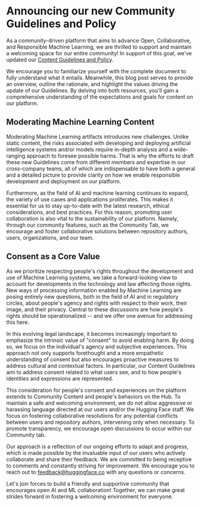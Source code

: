 # Announcing our new Community Guidelines and Policy

As a community-driven platform that aims to advance Open, Collaborative, and Responsible Machine Learning, we are thrilled to support and maintain a welcoming space for our entire community! In support of this goal, we've updated our [Content Guidelines and Policy](https://huggingface.co/content-guidelines).

We encourage you to familiarize yourself with the complete document to fully understand what it entails. Meanwhile, this blog post serves to provide an overview, outline the rationale, and highlight the values driving the update of our Guidelines. By delving into both resources, you'll gain a comprehensive understanding of the expectations and goals for content on our platform.

## Moderating Machine Learning Content

Moderating Machine Learning artifacts introduces new challenges. Unlike static content, the risks associated with developing and deploying artificial intelligence systems and/or models require in-depth analysis and a wide-ranging approach to foresee possible harms. That is why the efforts to draft these new Guidelines come from different members and expertise in our cross-company teams, all of which are indispensable to have both a general and a detailed picture to provide clarity on how we enable responsible development and deployment on our platform.

Furthermore, as the field of AI and machine learning continues to expand, the variety of use cases and applications proliferates. This makes it essential for us to stay up-to-date with the latest research, ethical considerations, and best practices. For this reason, promoting user collaboration is also vital to the sustainability of our platform. Namely, through our community features, such as the Community Tab, we encourage and foster collaborative solutions between repository authors, users, organizations, and our team.

## Consent as a Core Value

As we prioritize respecting people's rights throughout the development and use of Machine Learning systems, we take a forward-looking view to account for developments in the technology and law affecting those rights. New ways of processing information enabled by Machine Learning are posing entirely new questions, both in the field of AI and in regulatory circles, about people's agency and rights with respect to their work, their image, and their privacy. Central to these discussions are how people's rights should be operationalized -- and we offer one avenue for addressing this here.

In this evolving legal landscape, it becomes increasingly important to emphasize the intrinsic value of "consent" to avoid enabling harm. By doing so, we focus on the individual's agency and subjective experiences. This approach not only supports forethought and a more empathetic understanding of consent but also encourages proactive measures to address cultural and contextual factors. In particular, our Content Guidelines aim to address consent related to what users see, and to how people's identities and expressions are represented.

This consideration for people's consent and experiences on the platform extends to Community Content and people's behaviors on the Hub. To maintain a safe and welcoming environment, we do not allow aggressive or harassing language directed at our users and/or the Hugging Face staff. We focus on fostering collaborative resolutions for any potential conflicts between users and repository authors, intervening only when necessary. To promote transparency, we encourage open discussions to occur within our Community tab.

Our approach is a reflection of our ongoing efforts to adapt and progress, which is made possible by the invaluable input of our users who actively collaborate and share their feedback. We are committed to being receptive to comments and constantly striving for improvement. We encourage you to reach out to [feedback@huggingface.co](mailto:feedback@huggingface.Co) with any questions or concerns.

Let's join forces to build a friendly and supportive community that encourages open AI and ML collaboration! Together, we can make great strides forward in fostering a welcoming environment for everyone.
